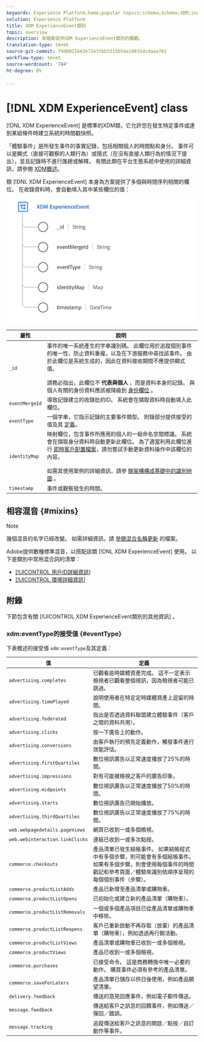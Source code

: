 ```yaml
---
keywords: Experience Platform;home;popular topics;schema;Schema;XDM;individual profile;fields;schemas;Schemas;identityMap;identity map;Identity map;Schema design;map;Map;union schema;union
solution: Experience Platform
title: XDM ExperienceEvent類別
topic: overview
description: 本檔案提供XDM ExperienceEvent類別的概觀。
translation-type: tm+mt
source-git-commit: f9d8021643e72e3fbb5315b54a19815dcdaaa702
workflow-type: tm+mt
source-wordcount: '784'
ht-degree: 0%

---
```



# [!DNL XDM ExperienceEvent] class

[!DNL XDM ExperienceEvent] 是標準的XDM類，它允許您在發生特定事件或達到某組條件時建立系統的時間戳快照。

「體驗事件」是所發生事件的事實記錄，包括相關個人的時間點和身分。 事件可以是顯式（直接可觀察的人類行為）或隱式（在沒有直接人類行為的情況下提出），並且記錄時不進行匯總或解釋。 有關此類在平台生態系統中使用的詳細資訊，請參閱 [XDM概述](../home.md#data-behaviors)。

類 [!DNL XDM ExperienceEvent] 本身為方案提供了多個與時間序列相關的欄位。 在收錄資料時，會自動填入其中某些欄位的值：

<img src="../images/classes/experienceevent.png" width="650" /><br />

| 屬性 | 說明 |
| --- | --- |
| `_id` | 事件的唯一系統產生的字串識別碼。 此欄位用於追蹤個別事件的唯一性、防止資料重複，以及在下游服務中尋找該事件。 由於此欄位是系統生成的，因此在資料接收期間不應提供顯式值。<br><br>請務必指出，此欄位不 **代表與個人** ，而是資料本身的記錄。 與個人有關的身份資料應該被降級到 [身份欄位](../schema/composition.md#identity) 。 |
| `eventMergeId` | 導致記錄建立的收錄批的ID。 系統會在擷取資料時自動填入此欄位。 |
| `eventType` | 一個字串，它指示記錄的主要事件類型。 附錄部分提供接受的值及其 [定義](#eventType)。 |
| `identityMap` | 映射欄位，包含事件所應用的個人的一組命名空間標識。 系統會在擷取身分資料時自動更新此欄位。 為了適當利用此欄位進行 [即時客戶配置檔案](../../profile/home.md)，請勿嘗試手動更新資料操作中該欄位的內容。<br /><br />如需其使用案例的詳細資訊，請參 [閱架構構成基礎中的識別地圖](../schema/composition.md#identityMap) 。 |
| `timestamp` | 事件或觀察發生的時間。 |

## 相容混音 {#mixins}

>[!NOTE]
>
>幾個混音的名字已經改變。 如需詳細資訊，請 [參閱混合名稱更新](../mixins/name-updates.md) 的檔案。

Adobe提供數種標準混音，以搭配該類 [!DNL XDM ExperienceEvent] 使用。 以下是類別中常用混合詞的清單：

* [[!UICONTROL 用戶ID詳細資訊]](../mixins/event/enduserids.md)
* [[!UICONTROL 環境詳細資訊]](../mixins/event/environment-details.md)

## 附錄

下節包含有關 [!UICONTROL XDM ExperienceEvent類別的其他資訊] 。

### xdm:eventType的接受值 {#eventType}

下表概述的接受值 `xdm:eventType`及其定義：

| 值 | 定義 |
| --- | --- |
| `advertising.completes` | 已觀看逾時媒體資產完成。 這不一定表示檢視者已觀看整個視訊，因為檢視者可能已跳過。 |
| `advertising.timePlayed` | 說明使用者在特定定時媒體資產上逗留的時間。 |
| `advertising.federated` | 指出是否透過資料聯盟建立體驗事件（客戶之間的資料共用）。 |
| `advertising.clicks` | 按一下廣告上的動作。 |
| `advertising.conversions` | 由客戶執行的預先定義動作，觸發事件進行效能評估。 |
| `advertising.firstQuartiles` | 數位視訊廣告以正常速度播放了25%的時間。 |
| `advertising.impressions` | 對有可能被檢視之客戶的廣告印象。 |
| `advertising.midpoints` | 數位視訊廣告以正常速度播放了50%的時間。 |
| `advertising.starts` | 數位視訊廣告已開始播放。 |
| `advertising.thirdQuartiles` | 數位視訊廣告以正常速度播放了75%的時間。 |
| `web.webpagedetails.pageViews` | 網頁已收到一或多個檢視。 |
| `web.webinteraction.linkClicks` | 連結已收到一或多次點按。 |
| `commerce.checkouts` | 產品清單已發生結帳事件。 如果結帳程式中有多個步驟，則可能會有多個結帳事件。 如果有多個步驟，則會使用每個事件的時間戳記和參考頁面／體驗來識別依順序呈現的每個個別事件（步驟）。 |
| `commerce.productListAdds` | 產品已新增至產品清單或購物車。 |
| `commerce.productListOpens` | 已初始化或建立新的產品清單（購物車）。 |
| `commerce.productListRemovals` | 一個或多個產品項目已從產品清單或購物車中移除。 |
| `commerce.productListReopens` | 客戶已重新啟動不再存取（放棄）的產品清單（購物車），例如透過再行銷活動。 |
| `commerce.productListViews` | 產品清單或購物車已收到一或多個檢視。 |
| `commerce.productViews` | 產品已收到一或多個檢視。 |
| `commerce.purchases` | 已接受命令。 這是商務轉換中唯一必要的動作。 購買事件必須有參考的產品清單。 |
| `commerce.saveForLaters` | 產品清單已儲存以供日後使用，例如產品願望清單。 |
| `delivery.feedback` | 傳送的意見回應事件，例如電子郵件傳送。 |
| `message.feedback` | 傳送給客戶之訊息的回饋事件，例如傳送／彈回／錯誤。 |
| `message.tracking` | 追蹤傳送給客戶之訊息的開啟／點按／自訂動作等事件。 |